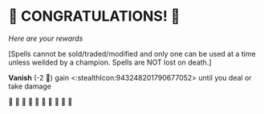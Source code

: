 # :sparkler: CONGRATULATIONS! :sparkler: 
*Here are your rewards*

[Spells cannot be sold/traded/modified and only one can be used at a time unless weilded by a champion. Spells are NOT lost on death.]

**Vanish** (-2 :large_blue_diamond:) gain <:stealthIcon:943248201790677052> until you deal or take damage


:sparkler: :sparkler: :sparkler: :sparkler: :sparkler: :sparkler: :sparkler: :sparkler: :sparkler: :sparkler: 
